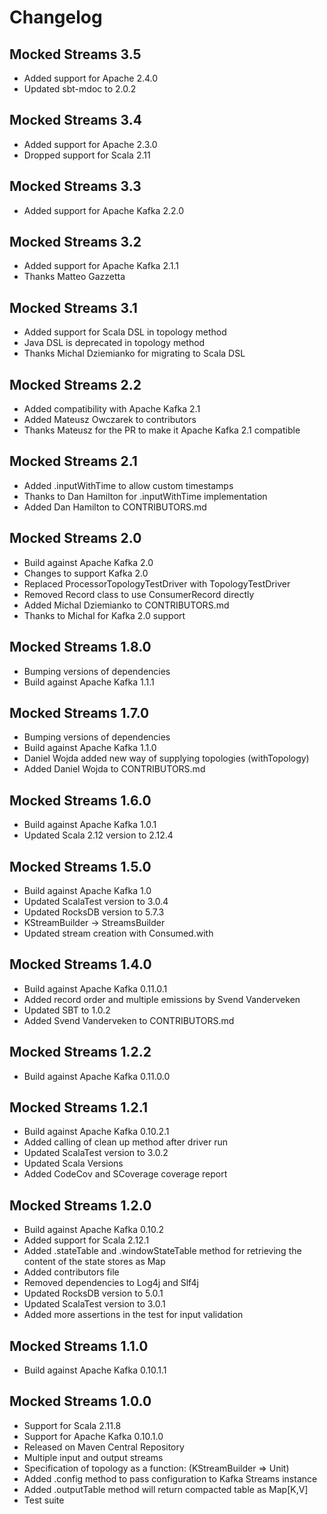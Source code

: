 # Changelog

## Mocked Streams 3.5

* Added support for Apache 2.4.0
* Updated sbt-mdoc to 2.0.2

## Mocked Streams 3.4

* Added support for Apache 2.3.0
* Dropped support for Scala 2.11

## Mocked Streams 3.3

* Added support for Apache Kafka 2.2.0

## Mocked Streams 3.2

* Added support for Apache Kafka 2.1.1
* Thanks Matteo Gazzetta

## Mocked Streams 3.1

* Added support for Scala DSL in topology method 
* Java DSL is deprecated in topology method
* Thanks Michal Dziemianko for migrating to Scala DSL 

## Mocked Streams 2.2

* Added compatibility with Apache Kafka 2.1 
* Added Mateusz Owczarek to contributors
* Thanks Mateusz for the PR to make it Apache Kafka 2.1 compatible

## Mocked Streams 2.1

* Added .inputWithTime to allow custom timestamps 
* Thanks to Dan Hamilton for .inputWithTime implementation
* Added Dan Hamilton to CONTRIBUTORS.md

## Mocked Streams 2.0

* Build against Apache Kafka 2.0
* Changes to support Kafka 2.0
* Replaced ProcessorTopologyTestDriver with TopologyTestDriver
* Removed Record class to use ConsumerRecord directly
* Added Michal Dziemianko to CONTRIBUTORS.md
* Thanks to Michal for Kafka 2.0 support

## Mocked Streams 1.8.0

* Bumping versions of dependencies
* Build against Apache Kafka 1.1.1

## Mocked Streams 1.7.0

* Bumping versions of dependencies
* Build against Apache Kafka 1.1.0
* Daniel Wojda added new way of supplying topologies (withTopology)
* Added Daniel Wojda to CONTRIBUTORS.md

## Mocked Streams 1.6.0

* Build against Apache Kafka 1.0.1
* Updated Scala 2.12 version to 2.12.4

## Mocked Streams 1.5.0

* Build against Apache Kafka 1.0
* Updated ScalaTest version to 3.0.4
* Updated RocksDB version to 5.7.3
* KStreamBuilder -> StreamsBuilder
* Updated stream creation with Consumed.with

## Mocked Streams 1.4.0

* Build against Apache Kafka 0.11.0.1
* Added record order and multiple emissions by Svend Vanderveken
* Updated SBT to 1.0.2
* Added Svend Vanderveken to CONTRIBUTORS.md

## Mocked Streams 1.2.2

* Build against Apache Kafka 0.11.0.0

## Mocked Streams 1.2.1

* Build against Apache Kafka 0.10.2.1
* Added calling of clean up method after driver run 
* Updated ScalaTest version to 3.0.2
* Updated Scala Versions 
* Added CodeCov and SCoverage coverage report

## Mocked Streams 1.2.0

* Build against Apache Kafka 0.10.2
* Added support for Scala 2.12.1
* Added .stateTable and .windowStateTable method for retrieving the content of the state stores as Map
* Added contributors file
* Removed dependencies to Log4j and Slf4j
* Updated RocksDB version to 5.0.1
* Updated ScalaTest version to 3.0.1
* Added more assertions in the test for input validation 

## Mocked Streams 1.1.0 

* Build against Apache Kafka 0.10.1.1

## Mocked Streams 1.0.0

* Support for Scala 2.11.8
* Support for Apache Kafka 0.10.1.0
* Released on Maven Central Repository
* Multiple input and output streams
* Specification of topology as a function: (KStreamBuilder => Unit)
* Added .config method to pass configuration to Kafka Streams instance
* Added .outputTable method will return compacted table as Map[K,V]
* Test suite

